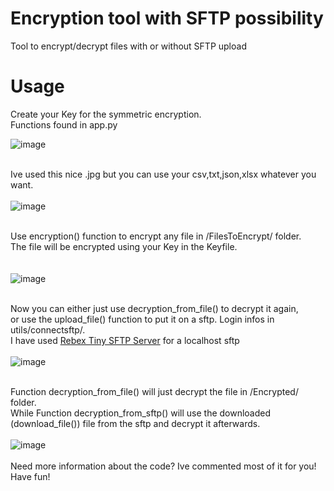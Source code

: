 # Encryption tool with SFTP possibility

Tool to encrypt/decrypt files with or without SFTP upload

# Usage

Create your Key for the symmetric encryption.
<br />
Functions found in app.py
<br />

![image](https://user-images.githubusercontent.com/108484798/178458922-018e05b5-460e-4bbe-a16f-c70b6365cdd8.png)
<br />
<br />

Ive used this nice .jpg but you can use your csv,txt,json,xlsx whatever you want.
<br />
<br />
![image](https://user-images.githubusercontent.com/108484798/178459852-f2f2c5a0-674b-4e63-a64c-e237f5100b98.png)
<br />
<br />

Use encryption() function to encrypt any file in /FilesToEncrypt/ folder.<br />
The file will be encrypted using your Key in the Keyfile.<br />
<br />
<br />
![image](https://user-images.githubusercontent.com/108484798/178460352-7e2f62ba-a921-4134-8eb1-68676fcfe7d8.png)
<br />
<br />

Now you can either just use decryption_from_file() to decrypt it again,<br />
or use the upload_file() function to put it on a sftp. Login infos in utils/connectsftp/.<br />
I have used [Rebex Tiny SFTP Server](https://www.rebex.net/tiny-sftp-server/) for a localhost sftp
<br />
<br />
![image](https://user-images.githubusercontent.com/108484798/178461404-1ec0c3f0-f9f2-4743-859b-3292c9ae9273.png)
<br />
<br />

Function decryption_from_file() will just decrypt the file in /Encrypted/ folder.<br />
While Function decryption_from_sftp() will use the downloaded (download_file()) file from the sftp and decrypt it afterwards.
<br />
<br />
![image](https://user-images.githubusercontent.com/108484798/178462916-5fd351ca-7f70-4b9a-bac5-6c8609632f72.png)
<br />
<br />
Need more information about the code? Ive commented most of it for you!
<br />
Have fun!


